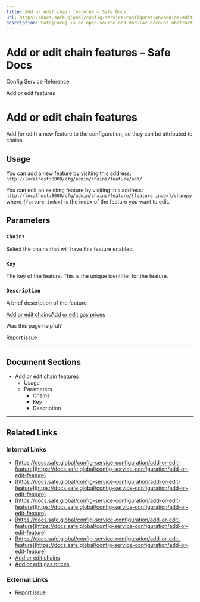 ```yaml
---
title: Add or edit chain features – Safe Docs
url: https://docs.safe.global/config-service-configuration/add-or-edit-feature
description: Safe{Core} is an open-source and modular account abstraction stack. Learn about its features and how to use it.
---
```


# Add or edit chain features – Safe Docs

Config Service Reference

Add or edit features

# Add or edit chain features

Add (or edit) a new feature to the configuration, so they can be attributed to chains.

## Usage

You can add a new feature by visiting this address: `http://localhost:8000/cfg/admin/chains/feature/add/`

You can edit an existing feature by visiting this address: `http://localhost:8000/cfg/admin/chains/feature/{feature index}/change/` where `{feature index}` is the index of the feature you want to edit.

## Parameters

### `Chains`

Select the chains that will have this feature enabled.

### `Key`

The key of the feature. This is the unique identifier for the feature.

### `Description`

A brief description of the feature.

[Add or edit chains](/config-service-configuration/add-or-edit-chain "Add or edit chains")[Add or edit gas prices](/config-service-configuration/add-or-edit-gas-price "Add or edit gas prices")

Was this page helpful?

[Report issue](https://github.com/safe-global/safe-docs/issues/new?assignees=&labels=nextra-feedback&projects=&template=nextra-feedback.yml&title=%5BFeedback%5D+)

---

## Document Sections

- Add or edit chain features
  - Usage
  - Parameters
    - Chains
    - Key
    - Description

---

## Related Links

### Internal Links

- [https://docs.safe.global/config-service-configuration/add-or-edit-feature](https://docs.safe.global/config-service-configuration/add-or-edit-feature)
- [https://docs.safe.global/config-service-configuration/add-or-edit-feature](https://docs.safe.global/config-service-configuration/add-or-edit-feature)
- [https://docs.safe.global/config-service-configuration/add-or-edit-feature](https://docs.safe.global/config-service-configuration/add-or-edit-feature)
- [https://docs.safe.global/config-service-configuration/add-or-edit-feature](https://docs.safe.global/config-service-configuration/add-or-edit-feature)
- [https://docs.safe.global/config-service-configuration/add-or-edit-feature](https://docs.safe.global/config-service-configuration/add-or-edit-feature)
- [Add or edit chains](https://docs.safe.global/config-service-configuration/add-or-edit-chain)
- [Add or edit gas prices](https://docs.safe.global/config-service-configuration/add-or-edit-gas-price)

### External Links

- [Report issue](https://github.com/safe-global/safe-docs/issues/new?assignees=&labels=nextra-feedback&projects=&template=nextra-feedback.yml&title=%5BFeedback%5D+)
